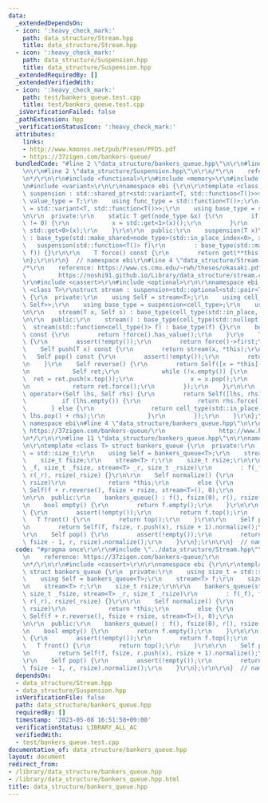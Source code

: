 ```yaml
---
data:
  _extendedDependsOn:
  - icon: ':heavy_check_mark:'
    path: data_structure/Stream.hpp
    title: data_structure/Stream.hpp
  - icon: ':heavy_check_mark:'
    path: data_structure/Suspension.hpp
    title: data_structure/Suspension.hpp
  _extendedRequiredBy: []
  _extendedVerifiedWith:
  - icon: ':heavy_check_mark:'
    path: test/bankers_queue.test.cpp
    title: test/bankers_queue.test.cpp
  _isVerificationFailed: false
  _pathExtension: hpp
  _verificationStatusIcon: ':heavy_check_mark:'
  attributes:
    links:
    - http://www.kmonos.net/pub/Presen/PFDS.pdf
    - https://37zigen.com/bankers-queue/
  bundledCode: "#line 2 \"data_structure/bankers_queue.hpp\"\n\r\n#line 2 \"data_structure/Stream.hpp\"\
    \n\r\n#line 2 \"data_structure/Suspension.hpp\"\n\r\n/*\r\n    reference: https://noshi91.github.io/Library/other/suspension.cpp\r\
    \n*/\r\n\r\n#include <functional>\r\n#include <memory>\r\n#include <utility>\r\
    \n#include <variant>\r\n\r\nnamespace ebi {\r\n\r\ntemplate <class T>\r\nstruct\
    \ suspension : std::shared_ptr<std::variant<T, std::function<T()>>> {\r\n    using\
    \ value_type = T;\r\n    using func_type = std::function<T()>;\r\n    using node_type\
    \ = std::variant<T, std::function<T()>>;\r\n    using base_type = std::shared_ptr<node_type>;\r\
    \n\r\n  private:\r\n    static T get(node_type &x) {\r\n        if (x.index()\
    \ != 0) {\r\n            x = std::get<1>(x)();\r\n        }\r\n        return\
    \ std::get<0>(x);\r\n    }\r\n\r\n  public:\r\n    suspension(T x)\r\n       \
    \ : base_type(std::make_shared<node_type>(std::in_place_index<0>, x)) {}\r\n \
    \   suspension(std::function<T()> f)\r\n        : base_type(std::make_shared<node_type>(std::in_place_index<1>,\
    \ f)) {}\r\n\r\n    T force() const {\r\n        return get(**this);\r\n    }\r\
    \n};\r\n\r\n}  // namespace ebi\r\n#line 4 \"data_structure/Stream.hpp\"\n\r\n\
    /*\r\n    reference: https://www.cs.cmu.edu/~rwh/theses/okasaki.pdf\r\n      \
    \         https://noshi91.github.io/Library/data_structure/stream.cpp\r\n*/\r\n\
    \r\n#include <cassert>\r\n#include <optional>\r\n\r\nnamespace ebi {\r\n\r\ntemplate\
    \ <class T>\r\nstruct stream : suspension<std::optional<std::pair<T, stream<T>>>>\
    \ {\r\n  private:\r\n    using Self = stream<T>;\r\n    using cell_type = std::optional<std::pair<T,\
    \ Self>>;\r\n    using base_type = suspension<cell_type>;\r\n    using base_type::force;\r\
    \n\r\n    stream(T x, Self s) : base_type(cell_type(std::in_place, x, s)) {}\r\
    \n\r\n  public:\r\n    stream() : base_type(cell_type(std::nullopt)) {}\r\n  \
    \  stream(std::function<cell_type()> f) : base_type(f) {}\r\n    bool empty()\
    \ const {\r\n        return !force().has_value();\r\n    }\r\n    T top() const\
    \ {\r\n        assert(!empty());\r\n        return force()->first;\r\n    }\r\n\
    \    Self push(T x) const {\r\n        return stream(x, *this);\r\n    }\r\n \
    \   Self pop() const {\r\n        assert(!empty());\r\n        return (*force()).second;\r\
    \n    }\r\n    Self reverse() {\r\n        return Self([x = *this]() mutable {\r\
    \n            Self ret;\r\n            while (!x.empty()) {\r\n              \
    \  ret = ret.push(x.top());\r\n                x = x.pop();\r\n            }\r\
    \n            return ret.force();\r\n        });\r\n    }\r\n\r\n    friend Self\
    \ operator+(Self lhs, Self rhs) {\r\n        return Self([lhs, rhs]() {\r\n  \
    \          if (lhs.empty()) {\r\n                return rhs.force();\r\n     \
    \       } else {\r\n                return cell_type(std::in_place, lhs.top(),\
    \ lhs.pop() + rhs);\r\n            }\r\n        });\r\n    }\r\n};\r\n\r\n}  //\
    \ namespace ebi\n#line 4 \"data_structure/bankers_queue.hpp\"\n\r\n/*\r\n    reference:\
    \ https://37zigen.com/bankers-queue/\r\n               http://www.kmonos.net/pub/Presen/PFDS.pdf\r\
    \n*/\r\n\r\n#line 11 \"data_structure/bankers_queue.hpp\"\n\r\nnamespace ebi {\r\
    \n\r\ntemplate <class T> struct bankers_queue {\r\n  private:\r\n    using size_t\
    \ = std::size_t;\r\n    using Self = bankers_queue<T>;\r\n    stream<T> f;\r\n\
    \    size_t fsize;\r\n    stream<T> r;\r\n    size_t rsize;\r\n\r\n    bankers_queue(stream<T>\
    \ _f, size_t _fsize, stream<T> _r, size_t _rsize)\r\n        : f(_f), fsize(_fsize),\
    \ r(_r), rsize(_rsize) {}\r\n\r\n    Self normalize() {\r\n        if (fsize >=\
    \ rsize)\r\n            return *this;\r\n        else {\r\n            return\
    \ Self(f + r.reverse(), fsize + rsize, stream<T>(), 0);\r\n        }\r\n    }\r\
    \n\r\n  public:\r\n    bankers_queue() : f(), fsize(0), r(), rsize(0) {}\r\n\r\
    \n    bool empty() {\r\n        return f.empty();\r\n    }\r\n\r\n    T top()\
    \ {\r\n        assert(!empty());\r\n        return f.top();\r\n    }\r\n\r\n \
    \   T front() {\r\n        return top();\r\n    }\r\n\r\n    Self push(T x) {\r\
    \n        return Self(f, fsize, r.push(x), rsize + 1).normalize();\r\n    }\r\n\
    \r\n    Self pop() {\r\n        assert(!empty());\r\n        return Self(f.pop(),\
    \ fsize - 1, r, rsize).normalize();\r\n    }\r\n};\r\n\r\n}  // namespace ebi\n"
  code: "#pragma once\r\n\r\n#include \"../data_structure/Stream.hpp\"\r\n\r\n/*\r\
    \n    reference: https://37zigen.com/bankers-queue/\r\n               http://www.kmonos.net/pub/Presen/PFDS.pdf\r\
    \n*/\r\n\r\n#include <cassert>\r\n\r\nnamespace ebi {\r\n\r\ntemplate <class T>\
    \ struct bankers_queue {\r\n  private:\r\n    using size_t = std::size_t;\r\n\
    \    using Self = bankers_queue<T>;\r\n    stream<T> f;\r\n    size_t fsize;\r\
    \n    stream<T> r;\r\n    size_t rsize;\r\n\r\n    bankers_queue(stream<T> _f,\
    \ size_t _fsize, stream<T> _r, size_t _rsize)\r\n        : f(_f), fsize(_fsize),\
    \ r(_r), rsize(_rsize) {}\r\n\r\n    Self normalize() {\r\n        if (fsize >=\
    \ rsize)\r\n            return *this;\r\n        else {\r\n            return\
    \ Self(f + r.reverse(), fsize + rsize, stream<T>(), 0);\r\n        }\r\n    }\r\
    \n\r\n  public:\r\n    bankers_queue() : f(), fsize(0), r(), rsize(0) {}\r\n\r\
    \n    bool empty() {\r\n        return f.empty();\r\n    }\r\n\r\n    T top()\
    \ {\r\n        assert(!empty());\r\n        return f.top();\r\n    }\r\n\r\n \
    \   T front() {\r\n        return top();\r\n    }\r\n\r\n    Self push(T x) {\r\
    \n        return Self(f, fsize, r.push(x), rsize + 1).normalize();\r\n    }\r\n\
    \r\n    Self pop() {\r\n        assert(!empty());\r\n        return Self(f.pop(),\
    \ fsize - 1, r, rsize).normalize();\r\n    }\r\n};\r\n\r\n}  // namespace ebi"
  dependsOn:
  - data_structure/Stream.hpp
  - data_structure/Suspension.hpp
  isVerificationFile: false
  path: data_structure/bankers_queue.hpp
  requiredBy: []
  timestamp: '2023-05-08 16:51:58+09:00'
  verificationStatus: LIBRARY_ALL_AC
  verifiedWith:
  - test/bankers_queue.test.cpp
documentation_of: data_structure/bankers_queue.hpp
layout: document
redirect_from:
- /library/data_structure/bankers_queue.hpp
- /library/data_structure/bankers_queue.hpp.html
title: data_structure/bankers_queue.hpp
---
```

